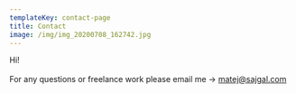 ```yaml
---
templateKey: contact-page
title: Contact
image: /img/img_20200708_162742.jpg
---
```

Hi!
\
\
For any questions or freelance work please email me -> [matej@sajgal.com](mailto:matej@sajgal.com)